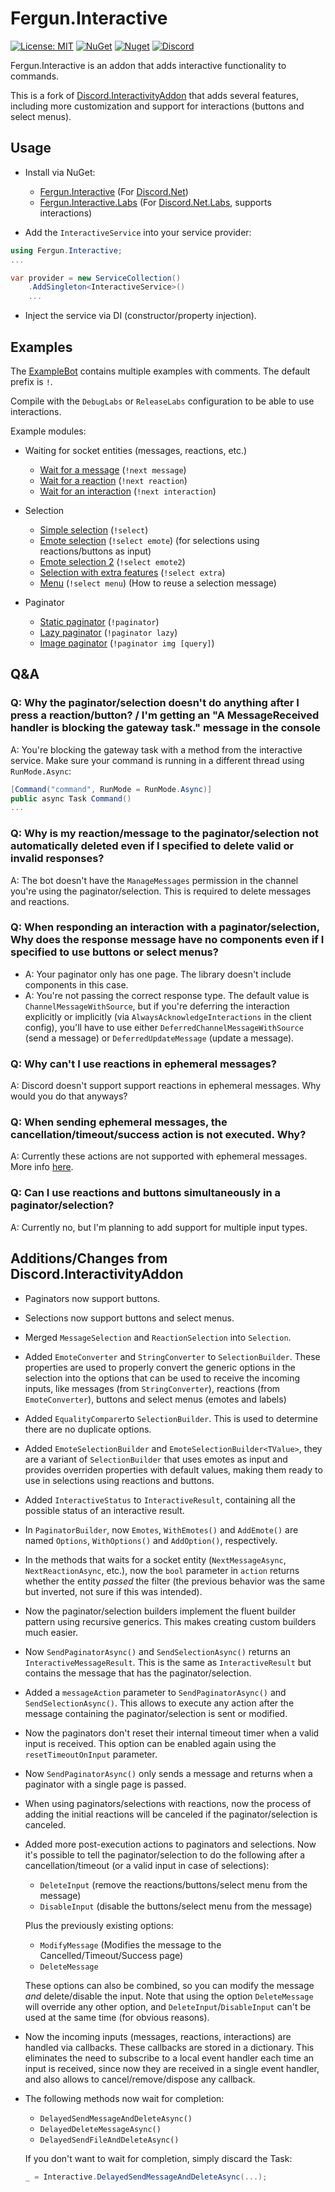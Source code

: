 # Fergun.Interactive
[![License: MIT](https://img.shields.io/badge/License-MIT-green.svg)](LICENSE) [![NuGet](https://img.shields.io/nuget/vpre/Fergun.Interactive)](https://www.nuget.org/packages/Fergun.Interactive) [![Nuget](https://img.shields.io/nuget/vpre/Fergun.Interactive.Labs?label=nuget%20%28D.Net%20Labs%29)](https://www.nuget.org/packages/Fergun.Interactive.Labs) [![Discord](https://discord.com/api/guilds/460627183501574144/widget.png)](https://discord.gg/V3TgaZRUPX)

Fergun.Interactive is an addon that adds interactive functionality to commands.

This is a fork of [Discord.InteractivityAddon](https://github.com/Playwo/Discord.InteractivityAddon) that adds several features, including more customization and support for interactions (buttons and select menus).

## Usage
- Install via NuGet:
  - [Fergun.Interactive](https://www.nuget.org/packages/Fergun.Interactive) (For [Discord.Net](https://github.com/discord-net/Discord.Net))
  - [Fergun.Interactive.Labs](https://www.nuget.org/packages/Fergun.Interactive.Labs) (For [Discord.Net.Labs](https://github.com/Discord-Net-Labs/Discord.Net-Labs), supports interactions)
  
- Add the `InteractiveService` into your service provider:
```cs
using Fergun.Interactive;
...

var provider = new ServiceCollection()
    .AddSingleton<InteractiveService>()
    ...
```
- Inject the service via DI (constructor/property injection).

## Examples

The [ExampleBot](ExampleBot) contains multiple examples with comments. The default prefix is `!`.

Compile with the `DebugLabs` or `ReleaseLabs` configuration to be able to use interactions.

Example modules:
- Waiting for socket entities (messages, reactions, etc.)
  - [Wait for a message](ExampleBot/Modules/WaitModule.cs#L16) (`!next message`)
  - [Wait for a reaction](ExampleBot/Modules/WaitModule.cs#L27) (`!next reaction`)
  - [Wait for an interaction](ExampleBot/Modules/WaitModule.cs#L43) (`!next interaction`)

- Selection
  - [Simple selection](ExampleBot/Modules/SelectionModule.cs#L24) (`!select`)
  - [Emote selection](ExampleBot/Modules/SelectionModule.cs#L64) (`!select emote`) (for selections using reactions/buttons as input)
  - [Emote selection 2](ExampleBot/Modules/SelectionModule.cs#L98) (`!select emote2`)
  - [Selection with extra features](ExampleBot/Modules/SelectionModule.cs#L135) (`!select extra`)
  - [Menu](ExampleBot/Modules/SelectionModule.cs#L193) (`!select menu`) (How to reuse a selection message)

- Paginator
  - [Static paginator](ExampleBot/Modules/PaginatorModule.cs#L23) (`!paginator`)
  - [Lazy paginator](ExampleBot/Modules/PaginatorModule.cs#L46) (`!paginator lazy`)
  - [Image paginator](ExampleBot/Modules/PaginatorModule.cs#L68) (`!paginator img [query]`)

## Q&A

### Q: Why the paginator/selection doesn't do anything after I press a reaction/button? / I'm getting an "A MessageReceived handler is blocking the gateway task." message in the console
A: You're blocking the gateway task with a method from the interactive service. Make sure your command is running in a different thread using `RunMode.Async`:

```cs
[Command("command", RunMode = RunMode.Async)]
public async Task Command()
...
```

### Q: Why is my reaction/message to the paginator/selection not automatically deleted even if I specified to delete valid or invalid responses?

A: The bot doesn't have the `ManageMessages` permission in the channel you're using the paginator/selection. This is required to delete messages and reactions.

### Q: When responding an interaction with a paginator/selection, Why does the response message have no components even if I specified to use buttons or select menus?

  - A: Your paginator only has one page. The library doesn't include components in this case.
  - A: You're not passing the correct response type. The default value is `ChannelMessageWithSource`, but if you're deferring the interaction explicitly or implicitly (via `AlwaysAcknowledgeInteractions` in the client config), you'll have to use either `DeferredChannelMessageWithSource` (send a message) or `DeferredUpdateMessage` (update a message).

### Q: Why can't I use reactions in ephemeral messages?

A: Discord doesn't support support reactions in ephemeral messages. Why would you do that anyways?

### Q: When sending ephemeral messages, the cancellation/timeout/success action is not executed. Why?

A: Currently these actions are not supported with ephemeral messages. More info [here](https://github.com/d4n3436/Fergun.Interactive/issues/1).

### Q: Can I use reactions and buttons simultaneously in a paginator/selection?

A: Currently no, but I'm planning to add support for multiple input types.

## Additions/Changes from Discord.InteractivityAddon

 - Paginators now support buttons.
 - Selections now support buttons and select menus.
 - Merged `MessageSelection` and `ReactionSelection` into `Selection`.
 - Added `EmoteConverter` and `StringConverter` to `SelectionBuilder`. These properties are used to properly convert the generic options in the selection into the options that can be used to receive the incoming inputs, like messages (from `StringConverter`), reactions (from `EmoteConverter`), buttons and select menus (emotes and labels)
 - Added `EqualityComparer`to `SelectionBuilder`. This is used to determine there are no duplicate options.
 - Added `EmoteSelectionBuilder` and `EmoteSelectionBuilder<TValue>`, they are a variant of `SelectionBuilder` that uses emotes as input and provides overriden properties with default values, making them ready to use in selections using reactions and buttons.
 - Added `InteractiveStatus` to `InteractiveResult`, containing all the possible status of an interactive result.
 - In `PaginatorBuilder`, now `Emotes`, `WithEmotes()` and `AddEmote()` are named `Options`, `WithOptions()` and `AddOption()`, respectively.
 - In the methods that waits for a socket entity (`NextMessageAsync`, `NextReactionAsync`, etc.), now the `bool` parameter in `action` returns whether the entity *passed* the filter (the previous behavior was the same but inverted, not sure if this was intended).
 - Now the paginator/selection builders implement the fluent builder pattern using recursive generics. This makes creating custom builders much easier.
 - Now `SendPaginatorAsync()` and `SendSelectionAsync()` returns an `InteractiveMessageResult`. This is the same as `InteractiveResult` but contains the message that has the paginator/selection.
 - Added a `messageAction` parameter to `SendPaginatorAsync()` and `SendSelectionAsync()`. This allows to execute any action after the message containing the paginator/selection is sent or modified.
 - Now the paginators don't reset their internal timeout timer when a valid input is received. This option can be enabled again using the `resetTimeoutOnInput` parameter.
 - Now `SendPaginatorAsync()` only sends a message and returns when a paginator with a single page is passed.
 - When using paginators/selections with reactions, now the process of adding the initial reactions will be canceled if the paginator/selection is canceled.
 - Added more post-execution actions to paginators and selections. Now it's possible to tell the paginator/selection to do the following after a cancellation/timeout (or a valid input in case of selections):
   - `DeleteInput` (remove the reactions/buttons/select menu from the message)
   - `DisableInput` (disable the buttons/select menu from the message)
   
   Plus the previously existing options:
    - `ModifyMessage` (Modifies the message to the Cancelled/Timeout/Success page)
    - `DeleteMessage`
   
   These options can also be combined, so you can modify the message *and* delete/disable the input.
   Note that using the option `DeleteMessage` will override any other option, and `DeleteInput`/`DisableInput` can't be used at the same time (for obvious reasons).
 - Now the incoming inputs (messages, reactions, interactions) are handled via callbacks. These callbacks are stored in a dictionary. This eliminates the need to subscribe to a local event handler each time an input is received, since now they are received in a single event handler, and also allows to cancel/remove/dispose any callback.
 - The following methods now wait for completion:
   - `DelayedSendMessageAndDeleteAsync()`
   - `DelayedDeleteMessageAsync()`
   - `DelayedSendFileAndDeleteAsync()`
   
   If you don't want to wait for completion, simply discard the Task:

   ```cs
   _ = Interactive.DelayedSendMessageAndDeleteAsync(...);
   ```
